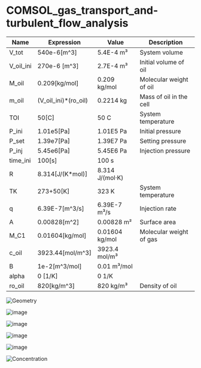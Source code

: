 # COMSOL_gas_transport_and-turbulent_flow_analysis


| Name     | Expression      | Value     |  Description     |
| ------------- | ------------- | -------- | --------- |
| V_tot	| 540e-6[m^3]	| 5.4E-4 m³	| System volume |
| V_oil_ini	| 270e-6 [m^3] |	2.7E-4 m³	| Initial volume of oil |
| M_oil	| 0.209[kg/mol]	| 0.209 kg/mol	| Molecular weight of oil |
| m_oil	| (V_oil_ini)*(ro_oil)	| 0.2214 kg	| Mass of oil in the cell |
| TOI	| 50[C]	| 50 C	| System temperature |
| P_ini	| 1.01e5[Pa]	| 1.01E5 Pa	| Initial pressure |
| P_set	| 1.39e7[Pa]	| 1.39E7 Pa	| Setting pressure |
| P_inj	| 5.45e6[Pa]	| 5.45E6 Pa	| Injection pressure |
| time_ini	| 100[s]	| 100 s |  |	
| R	| 8.314[J/(K*mol)]	| 8.314 J/(mol·K) |  |	
| TK	| 273+50[K]	| 323 K	| System temperature |
| q	| 6.39E-7[m^3/s]	| 6.39E-7 m³/s	| Injection rate |
| A	| 0.00828[m^2]	| 0.00828 m²	| Surface area |
| M_C1	| 0.01604[kg/mol]	| 0.01604 kg/mol	| Molecular weight of gas |
| c_oil	| 3923.44[mol/m^3]	| 3923.4 mol/m³	|  |
| B	| 1e-2[m^3/mol]	| 0.01 m³/mol |  |	
| alpha	| 0 [1/K]	| 0 1/K |	 |
| ro_oil	| 820[kg/m^3]	| 820 kg/m³	| Density of oil |


![Geometry](https://user-images.githubusercontent.com/86640902/209020350-a7b6245a-777b-45c9-8286-8179784ca0c6.png)

![image](https://user-images.githubusercontent.com/86640902/209019242-9d0638b4-4716-4daf-becd-102f15ec2286.png)

![image](https://user-images.githubusercontent.com/86640902/209019027-56b74eea-8ffd-4d60-be05-a8dfff28ccd8.png)

![image](https://user-images.githubusercontent.com/86640902/209019075-1f9386a0-c512-4cee-8619-58089ef1db06.png)

![image](https://user-images.githubusercontent.com/86640902/209019163-29b680bf-03a6-4c6a-9594-79315b156db9.png)

![Concentration](https://user-images.githubusercontent.com/86640902/209018573-1e94d45a-f478-4563-a396-084664c4dc2c.gif)
